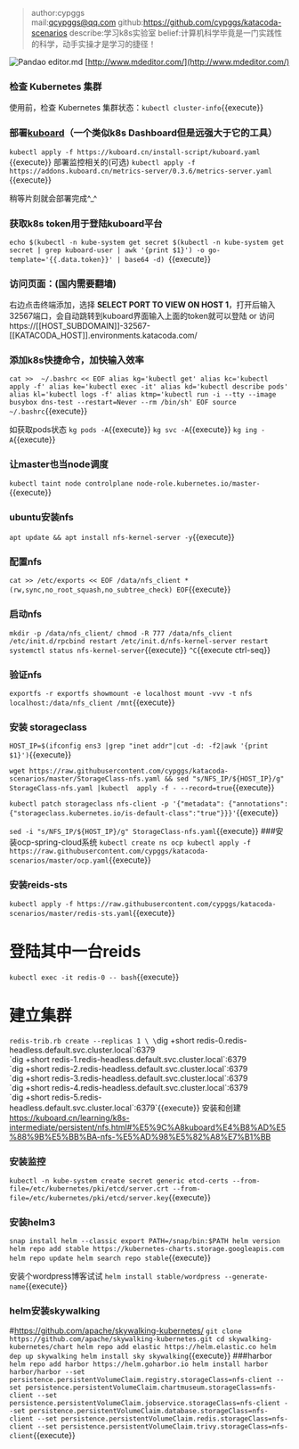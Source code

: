 >author:cypggs  
>mail:qcypggs@qq.com
>github:https://github.com/cypggs/katacoda-scenarios
>describe:学习k8s实验室
>belief:计算机科学毕竟是一门实践性的科学，动手实操才是学习的捷径！

![Pandao editor.md](https://pandao.github.io/editor.md/images/logos/editormd-logo-180x180.png "Pandao editor.md")
[http://www.mdeditor.com/](http://www.mdeditor.com/)

### 检查 Kubernetes 集群

使用前，检查 Kubernetes 集群状态：`kubectl cluster-info`{{execute}}

### 部署[kuboard](https://kuboard.cn/ "kuboard")（一个类似k8s Dashboard但是远强大于它的工具）
`kubectl apply -f https://kuboard.cn/install-script/kuboard.yaml
`{{execute}}
部署监控相关的(可选)
`kubectl apply -f https://addons.kuboard.cn/metrics-server/0.3.6/metrics-server.yaml
`{{execute}}

稍等片刻就会部署完成^_^

### 获取k8s token用于登陆kuboard平台
`echo $(kubectl -n kube-system get secret $(kubectl -n kube-system get secret | grep kuboard-user | awk '{print $1}') -o go-template='{{.data.token}}' | base64 -d)
`{{execute}}

### 访问页面：(国内需要翻墙)
右边点击终端添加，选择 **SELECT PORT TO VIEW ON HOST 1**，打开后输入32567端口，会自动跳转到kuboard界面输入上面的token就可以登陆
or 访问
https://[[HOST_SUBDOMAIN]]-32567-[[KATACODA_HOST]].environments.katacoda.com/

### 添加k8s快捷命令，加快输入效率
`cat >>  ~/.bashrc << EOF
alias kg='kubectl get'
alias kc='kubectl apply -f'
alias ke='kubectl exec -it'
alias kd='kubectl describe pods'
alias kl='kubectl logs -f'
alias ktmp='kubectl run -i --tty --image busybox dns-test --restart=Never --rm /bin/sh'
EOF
source ~/.bashrc`{{execute}}

如获取pods状态
`kg pods -A`{{execute}}
`kg svc -A`{{execute}}
`kg ing -A`{{execute}}
### 让master也当node调度
`kubectl taint node controlplane node-role.kubernetes.io/master-`{{execute}}

### ubuntu安装nfs
`apt update && apt install nfs-kernel-server -y`{{execute}}

### 配置nfs

`cat >> /etc/exports << EOF
/data/nfs_client *(rw,sync,no_root_squash,no_subtree_check)
EOF`{{execute}}

### 启动nfs
`mkdir -p /data/nfs_client/
chmod -R 777 /data/nfs_client
/etc/init.d/rpcbind restart
/etc/init.d/nfs-kernel-server restart
systemctl status nfs-kernel-server`{{execute}}
`^C`{{execute ctrl-seq}}
### 验证nfs
`exportfs -r
exportfs
showmount -e localhost
mount -vvv -t nfs localhost:/data/nfs_client /mnt`{{execute}}

### 安装 storageclass
`HOST_IP=$(ifconfig ens3 |grep "inet addr"|cut -d: -f2|awk '{print $1}')`{{execute}}

`wget https://raw.githubusercontent.com/cypggs/katacoda-scenarios/master/StorageClass-nfs.yaml && sed "s/NFS_IP/${HOST_IP}/g" StorageClass-nfs.yaml |kubectl  apply -f - --record=true`{{execute}}

`kubectl patch storageclass nfs-client -p '{"metadata": {"annotations":{"storageclass.kubernetes.io/is-default-class":"true"}}}'`{{execute}}

`sed -i "s/NFS_IP/${HOST_IP}/g" StorageClass-nfs.yaml`{{execute}}
###安装ocp-spring-cloud系统
`kubectl create ns ocp
kubectl apply -f https://raw.githubusercontent.com/cypggs/katacoda-scenarios/master/ocp.yaml`{{execute}}

### 安装reids-sts

`kubectl apply -f https://raw.githubusercontent.com/cypggs/katacoda-scenarios/master/redis-sts.yaml`{{execute}}
# 登陆其中一台reids
`kubectl exec -it redis-0 -- bash`{{execute}}
# 建立集群
`redis-trib.rb create --replicas 1 \
\`dig +short redis-0.redis-headless.default.svc.cluster.local\`:6379 \
\`dig +short redis-1.redis-headless.default.svc.cluster.local\`:6379 \
\`dig +short redis-2.redis-headless.default.svc.cluster.local\`:6379 \
\`dig +short redis-3.redis-headless.default.svc.cluster.local\`:6379 \
\`dig +short redis-4.redis-headless.default.svc.cluster.local\`:6379 \
\`dig +short redis-5.redis-headless.default.svc.cluster.local\`:6379`{{execute}}
安装和创建
https://kuboard.cn/learning/k8s-intermediate/persistent/nfs.html#%E5%9C%A8kuboard%E4%B8%AD%E5%88%9B%E5%BB%BA-nfs-%E5%AD%98%E5%82%A8%E7%B1%BB

### 安装监控
`kubectl -n kube-system create secret generic etcd-certs --from-file=/etc/kubernetes/pki/etcd/server.crt --from-file=/etc/kubernetes/pki/etcd/server.key`{{execute}}

### 安装helm3
`snap install helm --classic
export PATH=/snap/bin:$PATH
helm version
helm repo add stable https://kubernetes-charts.storage.googleapis.com
helm repo update
helm search repo stable`{{execute}}

安装个wordpress博客试试
`helm install stable/wordpress --generate-name`{{execute}}

### helm安装skywalking
#https://github.com/apache/skywalking-kubernetes/
`git clone https://github.com/apache/skywalking-kubernetes.git
cd skywalking-kubernetes/chart
helm repo add elastic https://helm.elastic.co
helm dep up skywalking
helm install sky skywalking`{{execute}}
###harbor
`helm repo add harbor https://helm.goharbor.io
helm install harbor harbor/harbor --set persistence.persistentVolumeClaim.registry.storageClass=nfs-client --set persistence.persistentVolumeClaim.chartmuseum.storageClass=nfs-client --set persistence.persistentVolumeClaim.jobservice.storageClass=nfs-client --set persistence.persistentVolumeClaim.database.storageClass=nfs-client --set persistence.persistentVolumeClaim.redis.storageClass=nfs-client --set persistence.persistentVolumeClaim.trivy.storageClass=nfs-client`{{execute}}
